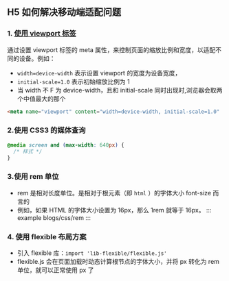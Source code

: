 ## H5 如何解决移动端适配问题

### 1. [使⽤ viewport 标签](https://blog.csdn.net/qq_39454432/article/details/138488494)

通过设置 viewport 标签的 meta 属性，来控制⻚⾯的缩放⽐例和宽度，以适配不同的设备。例如：

- `width=device-width` 表⽰设置 viewport 的宽度为设备宽度，
- `initial-scale=1.0` 表⽰初始缩放⽐例为 1
- 当 width 不 F 为 device-width，且和 initial-scale 同时出现时,浏览器会取两个中值最大的那个

```html
<meta name="viewport" content="width=device-width, initial-scale=1.0"
```

### 2.使⽤ CSS3 的媒体查询

```css
@media screen and (max-width: 640px) {
  /* 样式 */
}
```

### 3.使⽤ rem 单位

- rem 是相对长度单位。是相对于根元素（即 `html` ）的字体大小 font-size 而言的
- 例如，如果 HTML 的字体大小设置为 16px，那么 1rem 就等于 16px。
  ::: example
  blogs/css/rem
  :::

### 4. 使⽤ flexible 布局⽅案

- 引入 flexible 库：`import 'lib-flexible/flexible.js'`
- flexible.js 会在⻚⾯加载时动态计算根节点的字体⼤⼩，并将 px 转化为 rem 单位，就可以正常使用 px 了
